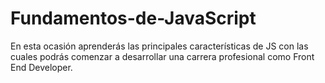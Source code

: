 # Fundamentos-de-JavaScript
En esta ocasión aprenderás las principales características de JS con las cuales podrás comenzar a desarrollar una carrera profesional como Front End Developer. 


